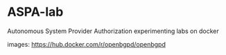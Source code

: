 # ASPA-lab
Autonomous System Provider Authorization experimenting labs on docker

images:
https://hub.docker.com/r/openbgpd/openbgpd
